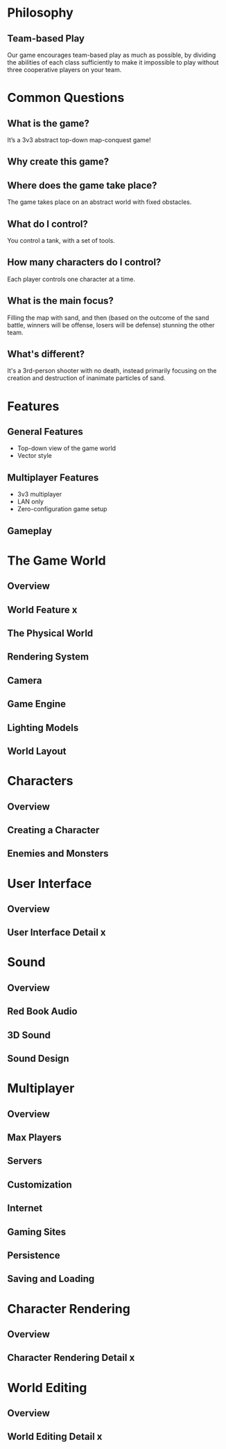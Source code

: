 Philosophy
==========

Team-based Play
---------------

Our game encourages team-based play as much as possible, by dividing the abilities of each class sufficiently to  make it impossible to play without three cooperative players on your team.

Common Questions
================

What is the game?
-----------------

It’s a 3v3 abstract top-down map-conquest game!

Why create this game?
---------------------

Where does the game take place?
-------------------------------

The game takes place on an abstract world with fixed obstacles.

What do I control?
------------------

You control a tank, with a set of tools.

How many characters do I control?
---------------------------------

Each player controls one character at a time.

What is the main focus?
-----------------------

Filling the map with sand, and then (based on the outcome of the sand battle, winners will be offense, losers will be defense) stunning the other team.

What's different?
-----------------

It's a 3rd-person shooter with no death, instead primarily focusing on the creation and destruction of inanimate particles of sand.

Features
========

General Features
----------------

* Top-down view of the game world
* Vector style

Multiplayer Features
--------------------

* 3v3 multiplayer
* LAN only
* Zero-configuration game setup

Gameplay
--------

The Game World
==============

Overview
--------

World Feature x
---------------

The Physical World
------------------

Rendering System
----------------

Camera
------

Game Engine
-----------

Lighting Models
---------------

World Layout
------------

Characters
==========

Overview
--------

Creating a Character
--------------------

Enemies and Monsters
--------------------

User Interface
==============

Overview
--------

User Interface Detail x
-----------------------

Sound
=====

Overview
--------

Red Book Audio
--------------

3D Sound
--------

Sound Design
------------

Multiplayer
===========

Overview
--------

Max Players
-----------

Servers
-------

Customization
-------------

Internet
--------

Gaming Sites
------------

Persistence
-----------

Saving and Loading
------------------

Character Rendering
===================

Overview
--------

Character Rendering Detail x
----------------------------

World Editing
=============

Overview
--------

World Editing Detail x
----------------------

